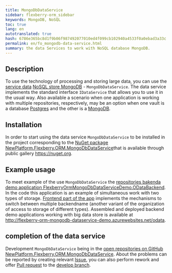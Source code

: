 ```yaml
--- 
title: MongoDbDataService 
sidebar: flexberry-orm_sidebar 
keywords: MongoDB, NoSQL 
toc: true 
lang: en 
autotranslated: true 
hash: 6786e365bc8d1f9b06f987492077010ed4f099cb102940a4533f0a0ebad3a33c 
permalink: en/fo_mongodb-data-service.html 
summary: the data Services to work with NoSQL database MongoDB. 
--- 
```


## Description 

To use the technology of processing and storing large data, you can use the [service data](fo_data-service.html) [NoSQL store MongoDB](gbt_mongodb.html) - `MongoDbDataService`. The data service implements the standard interface `IDataService` that allows you to use it in the usual way. Also available a scenario when one application is working with multiple repositories, respectively, may be an option when one vault is a database [Postgres](gbt_postgresql.html) and the other is a [MongoDB](gbt_mongodb.html). 

## Installation 

In order to start using the data service `MongoDbDataService` to be installed in the project corresponding to the [NuGet package NewPlatform.Flexberry.ORM.MongoDbDataService](https://www.nuget.org/packages/NewPlatform.Flexberry.ORM.MongoDbDataService)that is available through public gallery <https://nuget.org>. 

## Example usage 

To meet example of the use `MongoDbDataService` the [repositories bakenda demo application FlexberryOrmMongoDbDataServiceDemo.ODataBackend](https://github.com/Flexberry/FlexberryOrmMongoDbDataServiceDemo.ODataBackend). In the code this application is an example of simultaneous work with two types of storage. 
[Frontend part of the app](https://github.com/Flexberry/flexberry-orm-mongodb-dataservice-demo-frontend) implements the mechanisms to switch between multiple backendname (another variant of the organization of access to storage of different types). 
Assembled and deployed backend demo applications working with big data store is available at <http://flexberry-orm-mongodb-dataservice-demo.azurewebsites.net/odata>. 

## completion of the data service 

Development `MongoDbDataService` being in the [open repositories on GitHub NewPlatform.Flexberry.ORM.MongoDbDataService](https://github.com/Flexberry/NewPlatform.Flexberry.ORM.MongoDbDataService). About the problems can be reported by creating relevant [Issue](https://github.com/Flexberry/NewPlatform.Flexberry.ORM.MongoDbDataService/issues), you can also perform rework and offer [Pull request](https://github.com/Flexberry/NewPlatform.Flexberry.ORM.MongoDbDataService/pulls) to the [develop branch](https://github.com/Flexberry/NewPlatform.Flexberry.ORM.MongoDbDataService/tree/develop). 



